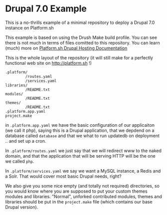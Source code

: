# Drupal 7.0 Example

This is a no-thrills example of a minimal repository to deploy a Drupal 7.0 instance on Platform.sh

This example is based on using the Drush Make build profile. You can see there is not much in terms of files comitted to this repository. You can learn (much) more on [Platform.sh Drupal Hosting Documentation](https://docs.platform.sh/toolstacks/php/drupal)

This is the whole layout of the repository (it will still make for a perfectly functional web site on http://platform.sh !)
```
.platform/
         /routes.yaml
         /services.yaml
libraries/
         /README.txt
modules/
         /README.txt
themes/
         /README.txt
.platform.app.yaml
project.make
```

in `.platform.app.yaml` we have the basic configuration of our applicaiton (we call it php), saying this is a Drupal 
application, that we depdend on a database called `database` and that we what to run updatedb on deployment .. and set
up a cron.

In `.platform/routes.yaml` we just say that we will redirect www to the naked domain, and that the application that 
will be serving HTTP will be the one we called `php`.

In `.platform/services.yaml` we say we want a MySQL instance, a Redis and a Solr. That would cover most basic Drupal
needs, right?

We also give you some nice empty (and totally not required) directories, so you would know where you are supposed to put 
your custom themes modules and libraries. "Normal", unforked contributed modules, themes and libraries should be put in 
the `project.make` file  (which contains our base Drupal version).
